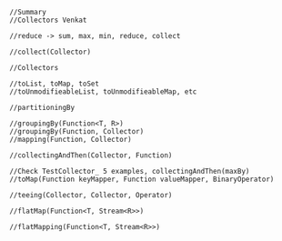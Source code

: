         //Summary
        //Collectors Venkat

        //reduce -> sum, max, min, reduce, collect

        //collect(Collector)

        //Collectors

        //toList, toMap, toSet
        //toUnmodifieableList, toUnmodifieableMap, etc

        //partitioningBy

        //groupingBy(Function<T, R>)
        //groupingBy(Function, Collector)
        //mapping(Function, Collector)

        //collectingAndThen(Collector, Function)

        //Check TestCollector_ 5 examples, collectingAndThen(maxBy)
        //toMap(Function keyMapper, Function valueMapper, BinaryOperator)

        //teeing(Collector, Collector, Operator)

        //flatMap(Function<T, Stream<R>>)

        //flatMapping(Function<T, Stream<R>>)
